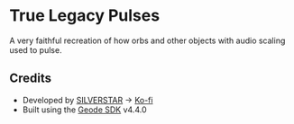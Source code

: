 # True Legacy Pulses

A very faithful recreation of how orbs and other objects with audio scaling used to pulse. 

## Credits

- Developed by [SILVERSTAR](https://github.com/silver984) -> [Ko-fi](https://ko-fi.com/silverstar_)
- Built using the [Geode SDK](https://geode-sdk.org/) v4.4.0
